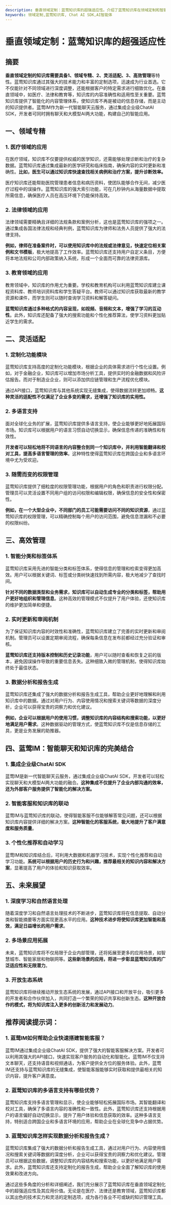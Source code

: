 ```yaml
---
description: 垂直领域定制：蓝莺知识库的超强适应性。介绍了蓝莺知识库在领域定制和智能聊天方面的应用，包括智能分类、多语言支持和数据分析。
keywords: 领域定制,蓝莺知识库, Chat AI SDK,AI智能体
---
```

# 垂直领域定制：蓝莺知识库的超强适应性


## 摘要

**垂直领域定制的知识库需要具备1、领域专精、2、灵活适配、3、高效管理**等特性。蓝莺知识库通过其强大的技术能力和丰富的定制选项，迅速成为行业首选。它不仅能针对不同领域进行深度调整，还能根据客户的特定需求进行细致优化。在垂直领域中，如医疗、法律和教育等，知识库的内容准确性和适用性至关重要。蓝莺知识库提供了智能化的内容管理体系，使知识库不再是被动的信息存储，而是主动的知识提供者。蓝莺IM作为新一代智能聊天云服务，通过集成企业级ChatAI SDK，开发者可同时拥有聊天和大模型AI两大功能，构建自己的智能应用。

## 一、领域专精

### 1. 医疗领域的应用

在医疗领域，知识库不仅要提供权威的医学知识，还需能够处理诊断和治疗的复杂数据。蓝莺知识库通过集成最新的医学研究和临床指南，确保内容的实时更新和准确性。**比如，医生可以通过知识库快速查找相关病例和治疗方案，提升诊断效率。**

医疗知识库还能帮助医院管理患者信息和病历资料，使团队能够合作无间，减少医疗过程中的误操作。蓝莺知识库的强大索引功能，可在几秒钟内从海量数据中提取所需信息，确保医疗人员在高压环境下仍能保持高效。

### 2. 法律领域的应用

法律领域需要精确且详细的法规条款和案例分析，这也是蓝莺知识库的强项之一。通过集成各国法律法规和经典判例，蓝莺知识库为律师和法务人员提供了强大的法律支持。

**例如，律师在准备案件时，可以使用知识库中的法规或法律意见，快速定位相关案例和文书模板**，极大地提高了工作效率。蓝莺知识库还支持用户自定义条目，方便将本地法规和公司内部政策纳入系统，形成一个全面而可靠的法律资源库。

### 3. 教育领域的应用

教育领域中，知识库的作用尤为重要。学校和教育机构可以利用蓝莺知识库建立课程资料库、教师培训资料库和学生答疑平台。教师可以通过知识库获取最新的教学资源和课件，而学生则可以随时查询学习资料和解答疑问。

**蓝莺知识库通过多种格式的内容呈现，如视频、音频和文本，增强了学习的互动性**。此外，知识库还配备了强大的搜索功能和个性化推荐算法，使学习资料更加贴近学生的需求。

## 二、灵活适配

### 1. 定制化功能模块

蓝莺知识库支持高度的定制化功能模块，根据企业的具体需求进行个性化设置。例如，对于金融企业，知识库可以增加市场分析工具，提供实时的金融数据和风险评估报告。而对于制造业企业，则可以添加供应链管理和生产流程优化模块。

通过API接口，蓝莺知识库与其他系统实现无缝集成，使得数据流转更加顺畅。**这种灵活的适配性不仅满足了企业多变的需求，还增强了知识库的实用性。**

### 2. 多语言支持

面对全球化业务的扩展，蓝莺知识库提供多语言支持，使企业能够更好地拓展国际市场。知识库可以根据用户的语言习惯自动切换显示，确保信息传递的准确性和有效性。

**开发者可以轻松地将不同语言的内容整合到同一个知识库中，并利用智能翻译和校对工具，提高多语言管理的效率**。这种特性使得蓝莺知识库在跨国企业和多语言环境中尤为受欢迎。

### 3. 随需而变的权限管理

蓝莺知识库提供了细粒度的权限管理功能，根据用户的角色和职责进行权限分配。管理员可以灵活设置不同用户组的访问权限和编辑权限，确保信息的安全性和保密性。

**例如，在一个大型企业中，不同部门的员工可能需要访问不同的知识资源**，通过蓝莺知识库的权限管理，可以精确控制每个用户的访问范围，避免信息泄漏和不必要的权限纠纷。

## 三、高效管理

### 1. 智能分类和标签体系

蓝莺知识库采用先进的智能分类和标签体系，使得信息的管理和检索变得更加高效。用户可以根据关键词、标签或分类树快速找到所需内容，极大地减少了查找时间。

**针对不同的数据类型和业务需求，知识库可以自动生成专业的分类和标签，帮助用户更好地组织和管理信息**。这种高效的管理模式不仅提升了用户体验，还使知识库的维护更加简单和便捷。

### 2. 实时更新和审阅机制

为了保证知识库内容的时效性和准确性，蓝莺知识库建立了完善的实时更新和审阅机制。管理员可以设置定期审阅流程，确保每条信息在发布前都经过充分验证和审核。

**蓝莺知识库还支持版本控制和历史记录功能**，用户可以随时查看和恢复之前的版本，避免因误操作导致的重要信息丢失。这种细致入微的管理机制，使得知识库始终处于最佳状态。

### 3. 数据分析和报告生成

蓝莺知识库还集成了强大的数据分析和报告生成工具，帮助企业更好地理解和利用知识库中的数据。通过对用户行为、内容使用情况和搜索关键词等数据的深度分析，企业可以获得宝贵的洞察力和优化建议。

**例如，企业可以根据用户的使用习惯，调整知识库的内容结构和搜索功能，以更好地满足用户需求**。这种数据驱动的管理方式，使蓝莺知识库不仅是信息存储的工具，更是业务发展的助推器。

## 四、蓝莺IM：智能聊天和知识库的完美结合

### 1. 集成企业级ChatAI SDK

蓝莺IM是新一代智能聊天云服务，通过集成企业级ChatAI SDK，开发者可以轻松实现聊天和大模型AI两大功能的融合。**这种集成不仅提升了企业内部沟通的效率，还为外部客户服务提供了智能化的解决方案。**

### 2. 智能客服和知识库的联动

蓝莺IM与蓝莺知识库的联动，使得智能客服不仅能够解答常见问题，还可以根据知识库内容提供详细的解决方案。**这种智能化的客服系统，极大地提升了客户满意度和服务质量**。

### 3. 个性化推荐和自动学习

蓝莺IM和知识库结合后，可利用大数据和机器学习技术，实现个性化推荐和自动学习功能。**系统可以根据用户的历史行为和兴趣，推荐最相关的知识内容和解决方案**，显著提高了用户的体验和知识获取效率。

## 五、未来展望

### 1. 深度学习和自然语言处理

随着深度学习和自然语言处理技术的不断进步，蓝莺知识库将在信息提取、自动分类和智能摘要等方面实现更高水平的应用。**这种技术进步将使知识库更加智能和高效，满足日益增长的用户需求**。

### 2. 多场景应用拓展

未来，蓝莺知识库将不仅局限于企业内部管理，还将拓展至更多的应用场景，如智慧城市、智能家居和物联网等。**这些新场景的应用，将进一步彰显蓝莺知识库的广泛适应性和无限潜力**。

### 3. 开放生态系统

蓝莺知识库将继续推动开放生态系统的发展，通过API接口和开放平台，吸引更多的开发者和合作伙伴加入，共同打造一个繁荣的知识共享和创新生态。**这种开放合作的模式，将为知识库注入更多的创新活力和发展动力**。

## 推荐阅读提示词：

### **1. 蓝莺IM如何帮助企业快速搭建智能客服？**

蓝莺IM通过集成企业级ChatAI SDK，提供了强大的智能客服解决方案。开发者可以利用其强大的API接口，快速实现客户服务的自动化和智能化。蓝莺IM不仅支持文本聊天，还支持语音和视频通话，为客户提供全方位的服务体验。此外，蓝莺IM还支持与蓝莺知识库的无缝集成，使智能客服能够实时获取和提供最相关的知识内容，提升客户满意度。

### **2. 蓝莺知识库的多语言支持有哪些优势？**

蓝莺知识库支持多语言管理和显示，使企业能够轻松拓展国际市场。其智能翻译和校对工具，确保了多语言内容的准确性和一致性。此外，蓝莺知识库还支持根据用户的语言偏好自动切换显示，提升了用户体验和信息获取的效率。这种多语言支持，特别适合跨国企业和多语言环境的应用，帮助企业在全球化竞争中占据优势。

### **3. 蓝莺知识库怎样实现数据分析和报告生成？**

蓝莺知识库集成了强大的数据分析和报告生成工具，通过对用户行为、内容使用情况和搜索关键词等数据的深度分析，企业可以获得宝贵的洞察力和优化建议。管理员可以根据这些数据，调整知识库的内容结构和搜索功能，以更好地满足用户需求。此外，蓝莺知识库还支持定制化的报告生成，帮助企业全面了解知识库的使用效果和改进方向。

通过这些多角度的分析和详细阐述，我们充分展示了蓝莺知识库在垂直领域定制化中的超强适应性及其应用价值。无论是在医疗、法律还是教育领域，蓝莺知识库都以其出色的技术实力和灵活的定制选项，成为各行各业不可或缺的知识管理工具。